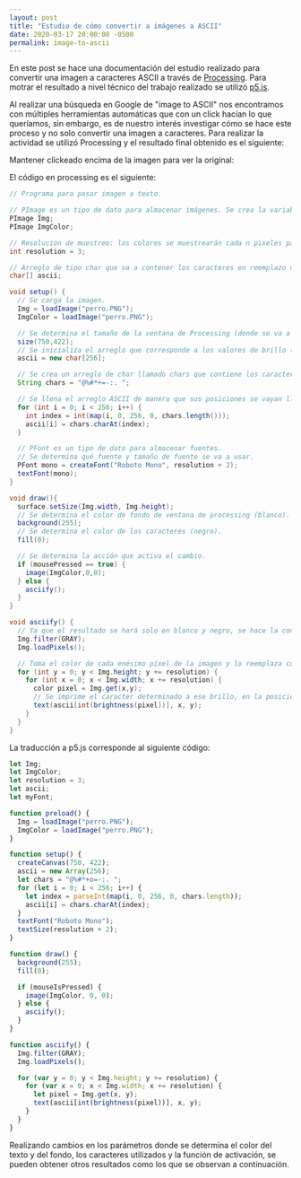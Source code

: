 ```yaml
---
layout: post
title: "Estudio de cómo convertir a imágenes a ASCII"
date: 2020-03-17 20:00:00 -0500
permalink: image-to-ascii
---
```


En este post se hace una documentación del estudio realizado para convertir una imagen a caracteres ASCII a través de [Processing](https://processing.org/). Para motrar el resultado a nivel técnico del trabajo realizado se utilizó [p5.js](https://p5js.org/).

<script src="https://cdn.jsdelivr.net/npm/p5@1.0.0/lib/p5.js"></script>
<script src="/sketches/image_to_ascii/image_to_ascii.js"></script>

Al realizar una búsqueda en Google de "image to ASCII" nos encontramos con múltiples herramientas automáticas que con un click hacían lo que queríamos, sin embargo, es de nuestro interés investigar cómo se hace este proceso y no solo convertir una imagen a caracteres. Para realizar la actividad se utilizó Processing y el resultado final obtenido es el siguiente:

<div id="sketch-holder">
Mantener clickeado encima de la imagen para ver la original:
      <!-- Our sketch will go here! -->
</div>

El código en processing es el siguiente:

```java
// Programa para pasar imagen a texto.

// PImage es un tipo de dato para almacenar imágenes. Se crea la variable Img.
PImage Img;
PImage ImgColor;

// Resolución de muestreo: los colores se muestrearán cada n pixeles para determinar qué caracter mostrar.
int resolution = 3;

// Arreglo de tipo char que va a contener los caracteres en reemplazo de los píxeles.
char[] ascii;

void setup() {
  // Se carga la imagen.
  Img = loadImage("perro.PNG");
  ImgColor = loadImage("perro.PNG");

  // Se determina el tamaño de la ventana de Processing (donde se va a mostrar la imagen resultado):
  size(750,422);
  // Se inicializa el arreglo que corresponde a los valores de brillo (256 es la cantidad de valores de brillantez):
  ascii = new char[256];

  // Se crea un arreglo de char llamado chars que contiene los caracteres a utilizar:
  String chars = "@%#*+=-:. ";

  // Se llena el arreglo ASCII de manera que sus posiciones se vayan llenando de acuerdo a los caracteres
  for (int i = 0; i < 256; i++) {
    int index = int(map(i, 0, 256, 0, chars.length()));
    ascii[i] = chars.charAt(index);
  }

  // PFont es un tipo de dato para almacenar fuentes.
  // Se determina qué fuente y tamaño de fuente se va a usar.
  PFont mono = createFont("Roboto Mono", resolution + 2);
  textFont(mono);
}

void draw(){
  surface.setSize(Img.width, Img.height);
  // Se determina el color de fondo de ventana de processing (blanco).
  background(255);
  // Se determina el color de los caracteres (negro).
  fill(0);

  // Se determina la acción que activa el cambio.
  if (mousePressed == true) {
    image(ImgColor,0,0);
  } else {
    asciify();
  }
}

void asciify() {
  // Ya que el resultado se hará solo en blanco y negro, se hace la conversión de la imagen a escala de grises para calcular de forma más precisa el brillo.
  Img.filter(GRAY);
  Img.loadPixels();

  // Toma el color de cada enésimo píxel de la imagen y lo reemplaza con el carácter de brillo similar.
  for (int y = 0; y < Img.height; y += resolution) {
    for (int x = 0; x < Img.width; x += resolution) {
      color pixel = Img.get(x,y);
      // Se imprime el caracter determinado a ese brillo, en la posicion (x, y)
      text(ascii[int(brightness(pixel))], x, y);
    }
  }
}

```

La traducción a p5.js corresponde al siguiente código:

```javascript
let Img;
let ImgColor;
let resolution = 3;
let ascii;
let myFont;

function preload() {
  Img = loadImage("perro.PNG");
  ImgColor = loadImage("perro.PNG");
}

function setup() {
  createCanvas(750, 422);
  ascii = new Array(256);
  let chars = "@%#*+o=-:. ";
  for (let i = 0; i < 256; i++) {
    let index = parseInt(map(i, 0, 256, 0, chars.length));
    ascii[i] = chars.charAt(index);
  }
  textFont("Roboto Mono");
  textSize(resolution + 2);
}

function draw() {
  background(255);
  fill(0);

  if (mouseIsPressed) {
    image(ImgColor, 0, 0);
  } else {
    asciify();
  }
}

function asciify() {
  Img.filter(GRAY);
  Img.loadPixels();

  for (var y = 0; y < Img.height; y += resolution) {
    for (var x = 0; x < Img.width; x += resolution) {
      let pixel = Img.get(x, y);
      text(ascii[int(brightness(pixel))], x, y);
    }
  }
}
```

Realizando cambios en los parámetros donde se determina el color del texto y del fondo, los caracteres utilizados y la función de activación, se pueden obtener otros resultados como los que se observan a continuación.
